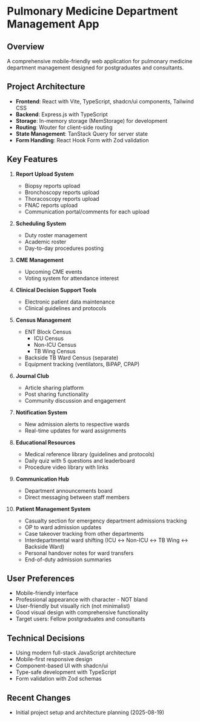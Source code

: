 # Pulmonary Medicine Department Management App

## Overview
A comprehensive mobile-friendly web application for pulmonary medicine department management designed for postgraduates and consultants.

## Project Architecture
- **Frontend**: React with Vite, TypeScript, shadcn/ui components, Tailwind CSS
- **Backend**: Express.js with TypeScript
- **Storage**: In-memory storage (MemStorage) for development
- **Routing**: Wouter for client-side routing
- **State Management**: TanStack Query for server state
- **Form Handling**: React Hook Form with Zod validation

## Key Features
1. **Report Upload System**
   - Biopsy reports upload
   - Bronchoscopy reports upload
   - Thoracoscopy reports upload
   - FNAC reports upload
   - Communication portal/comments for each upload

2. **Scheduling System**
   - Duty roster management
   - Academic roster
   - Day-to-day procedures posting

3. **CME Management**
   - Upcoming CME events
   - Voting system for attendance interest

4. **Clinical Decision Support Tools**
   - Electronic patient data maintenance
   - Clinical guidelines and protocols

5. **Census Management**
   - ENT Block Census
     - ICU Census
     - Non-ICU Census  
     - TB Wing Census
   - Backside TB Ward Census (separate)
   - Equipment tracking (ventilators, BiPAP, CPAP)

6. **Journal Club**
   - Article sharing platform
   - Post sharing functionality
   - Community discussion and engagement

7. **Notification System**
   - New admission alerts to respective wards
   - Real-time updates for ward assignments

8. **Educational Resources**
   - Medical reference library (guidelines and protocols)
   - Daily quiz with 5 questions and leaderboard
   - Procedure video library with links

9. **Communication Hub**
   - Department announcements board
   - Direct messaging between staff members

10. **Patient Management System**
    - Casualty section for emergency department admissions tracking
    - OP to ward admission updates  
    - Case takeover tracking from other departments
    - Interdepartmental ward shifting (ICU ↔ Non-ICU ↔ TB Wing ↔ Backside Ward)
    - Personal handover notes for ward transfers
    - End-of-duty admission summaries

## User Preferences
- Mobile-friendly interface
- Professional appearance with character - NOT bland
- User-friendly but visually rich (not minimalist)
- Good visual design with comprehensive functionality
- Target users: Fellow postgraduates and consultants

## Technical Decisions
- Using modern full-stack JavaScript architecture
- Mobile-first responsive design
- Component-based UI with shadcn/ui
- Type-safe development with TypeScript
- Form validation with Zod schemas

## Recent Changes
- Initial project setup and architecture planning (2025-08-19)
